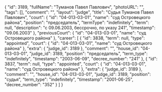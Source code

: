 {
    "id": 3189,
    "fullName": "Туманов Павел Павлович",
    "photoURL": "",
    "tags": [],
    "comment": "",
    "layout": "judge",
    "title": "Судья Туманов Павел Павлович",
    "court": {
        "id": "04-013-03-01",
        "name": "суд Островецкого района",
        "position": "председатель",
        "termType": "indefinitely",
        "term": null,
        "description": "c 09.06.2003, бессрочно, по указу 241",
        "timestamp": "09.06.2003"
    },
    "previousCourt": {
        "id": "04-013-03-01",
        "name": "суд Островецкого района"
    },
    "career": [
        {
            "id": 3838,
            "term": null,
            "type": "appointed",
            "court": {
                "id": "04-013-03-01",
                "name": "суд Островецкого района"
            },
            "extra": {
                "judge_id": 3189
            },
            "comment": "",
            "house_id": "04-013-03-01",
            "judge_id": 3189,
            "position": "председатель",
            "term_type": "indefinitely",
            "timestamp": "2003-06-09",
            "decree_number": "241"
        },
        {
            "id": 3837,
            "term": null,
            "type": "appointed",
            "court": {
                "id": "04-013-03-01",
                "name": "суд Островецкого района"
            },
            "extra": {
                "judge_id": 3189
            },
            "comment": "",
            "house_id": "04-013-03-01",
            "judge_id": 3189,
            "position": "судья",
            "term_type": "indefinitely",
            "timestamp": "2001-06-25",
            "decree_number": "352"
        }
    ]
}